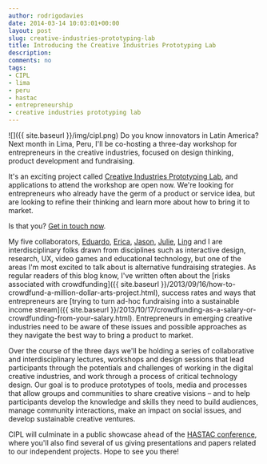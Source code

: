 ```yaml
---
author: rodrigodavies
date: 2014-03-14 10:03:01+00:00
layout: post
slug: creative-industries-prototyping-lab
title: Introducing the Creative Industries Prototyping Lab
description: 
comments: no
tags:
- CIPL
- lima
- peru
- hastac
- entrepreneurship
- creative industries prototyping lab
---
```


![]({{ site.baseurl }}/img/cipl.png)
Do you know innovators in Latin America? Next month in Lima, Peru, I'll be co-hosting a three-day workshop for entrepreneurs in the creative industries, focused on design thinking, product development and fundraising.

It's an exciting project called [Creative Industries Prototyping Lab](http://yolab.us/cipl), and applications to attend the workshop are open now. We're looking for entrepreneurs who already have the germ of a product or service idea, but are looking to refine their thinking and learn more about how to bring it to market. 

Is that you? [Get in touch now](http://yolab.us/cipl). 

My five collaborators, [Eduardo](http://marisca.pe/en/), [Erica](http://ericadeahl.com), [Jason](http://jasonlipshin.net), [Julie](https://www.linkedin.com/pub/julie-fischer/b/328/a7a), [Ling](https://www.linkedin.com/pub/lingyuxiu-zhong/26/433/982) and I are interdisciplinary folks drawn from disciplines such as interactive design, research, UX, video games and educational technology, but one of the areas I'm most excited to talk about is alternative fundraising strategies. As regular readers of this blog know, I've written often about the [risks associated with crowdfunding]({{ site.baseurl }}/2013/09/16/how-to-crowdfund-a-million-dollar-arts-project.html), success rates and ways that entrepreneurs are [trying to turn ad-hoc fundraising into a sustainable income stream]({{ site.baseurl }}/2013/10/17/crowdfunding-as-a-salary-or-crowdfunding-from-your-salary.html). Entrepreneurs in emerging creative industries need to be aware of these issues and possible approaches as they navigate the best way to bring a product to market. 

Over the course of the three days we'll be holding a series of collaborative and interdisciplinary lectures, workshops and design sessions that lead participants through the potentials and challenges of working in the digital creative industries, and work through a process of critical technology design. Our goal is to produce prototypes of tools, media and processes that allow groups and communities to share creative visions – and to help participants develop the knowledge and skills they need to build audiences, manage community interactions, make an impact on social issues, and develop sustainable creative ventures.

CIPL will culminate in a public showcase ahead of the [HASTAC conference](http://hastac2014.org), where you'll also find several of us giving presentations and papers related to our independent projects. Hope to see you there! 